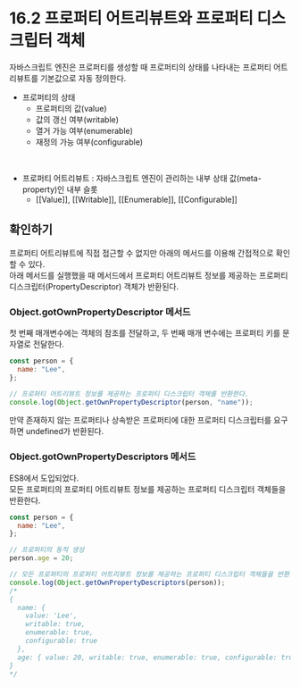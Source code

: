 # 16.2 프로퍼티 어트리뷰트와 프로퍼티 디스크립터 객체

자바스크립트 엔진은 프로퍼티를 생성할 때 프로퍼티의 상태를 나타내는 프로퍼티 어트리뷰트를 기본값으로 자동 정의한다.

- 프로퍼티의 상태
  - 프로퍼티의 값(value)
  - 값의 갱신 여부(writable)
  - 열거 가능 여부(enumerable)
  - 재정의 가능 여부(configurable)

<br />

- 프로퍼티 어트리뷰트 : 자바스크립트 엔진이 관리하는 내부 상태 값(meta-property)인 내부 슬롯
  - \[\[Value]], \[\[Writable]], \[\[Enumerable]], \[\[Configurable]]

## 확인하기

프로퍼티 어트리뷰트에 직접 접근할 수 없지만 아래의 메서드를 이용해 간접적으로 확인할 수 있다.  
아래 메서드를 실행했을 때 메서드에서 프로퍼티 어트리뷰트 정보를 제공하는 프로퍼티 디스크립터(PropertyDescriptor) 객체가 반환된다.

### Object.gotOwnPropertyDescriptor 메서드

첫 번째 매개변수에는 객체의 참조를 전달하고, 두 번째 매개 변수에는 프로퍼티 키를 문자열로 전달한다.

```js
const person = {
  name: "Lee",
};

// 프로퍼티 어트리뷰트 정보를 제공하는 프로퍼티 디스크립터 객체를 반환한다.
console.log(Object.getOwnPropertyDescriptor(person, "name"));
```

만약 존재하지 않는 프로퍼티나 상속받은 프로퍼티에 대한 프로퍼티 디스크립터를 요구하면 undefined가 반환된다.

### Object.gotOwnPropertyDescriptors 메서드

ES8에서 도입되었다.  
모든 프로퍼티의 프로퍼티 어트리뷰트 정보를 제공하는 프로퍼티 디스크립터 객체들을 반환한다.

```js
const person = {
  name: "Lee",
};

// 프로퍼티의 동적 생성
person.age = 20;

// 모든 프로퍼티의 프로퍼티 어트리뷰트 정보를 제공하는 프로퍼티 디스크립터 객체들을 반환한다.
console.log(Object.getOwnPropertyDescriptors(person));
/*
{
  name: {
    value: 'Lee',
    writable: true,
    enumerable: true,
    configurable: true
  },
  age: { value: 20, writable: true, enumerable: true, configurable: true }
}
*/
```
